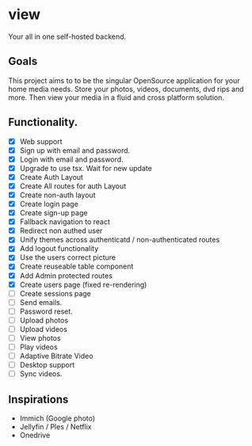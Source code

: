 # view

Your all in one self-hosted backend. 

## Goals

This project aims to to be the singular OpenSource application for your home media needs. Store your photos, videos, documents, dvd rips and more. Then view your media in a fluid and cross platform solution. 

## Functionality. 
- [x] Web support
- [x] Sign up with email and password.
- [x] Login with email and password.
- [x] Upgrade to use tsx. Wait for new update
- [x] Create Auth Layout
- [x] Create All routes for auth Layout
- [x] Create non-auth layout
- [x] Create login page
- [x] Create sign-up page
- [x] Fallback navigation to react
- [x] Redirect non authed user
- [x] Unify themes across authenticatd / non-authenticated routes
- [x] Add logout functionality
- [x] Use the users correct picture
- [x] Create reuseable table component
- [x] Add Admin protected routes
- [x] Create users page (fixed re-rendering)
- [ ] Create sessions page
- [ ] Send emails.
- [ ] Password reset.
- [ ] Upload photos
- [ ] Upload videos
- [ ] View photos
- [ ] Play videos
- [ ] Adaptive Bitrate Video
- [ ] Desktop support
- [ ] Sync videos. 

## Inspirations
- Immich (Google photo)
- Jellyfin / Ples / Netflix
- Onedrive
